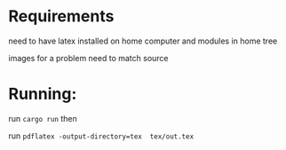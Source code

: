 # Requirements

need to have latex installed on home computer and modules in home tree

images for a problem need to match source

# Running: 

run ```cargo run``` then

run ```pdflatex -output-directory=tex  tex/out.tex```